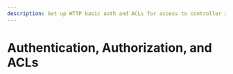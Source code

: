 ```yaml
---
description: Set up HTTP basic auth and ACLs for access to controller and broker
---
```


# Authentication, Authorization, and ACLs

